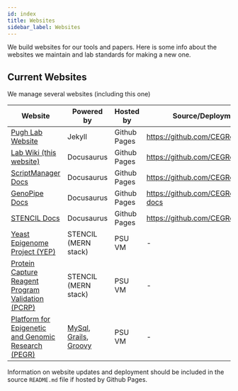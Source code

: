 ```yaml
---
id: index
title: Websites
sidebar_label: Websites
---
```


We build websites for our tools and papers. Here is some info about the websites we maintain and lab standards for making a new one.


## Current Websites

We manage several websites (including this one)

| Website | Powered by | Hosted by | Source/Deployment Instructions |
| ---- | ---- | ---- | ---- |
| [Pugh Lab Website][pughlab-website] | Jekyll | Github Pages | https://github.com/CEGRcode/cegrcode.github.io |
| [Lab Wiki (this website)][labtutorial] | Docusaurus | Github Pages | https://github.com/CEGRcode/labtutorial |
| [ScriptManager Docs][scriptmanager-docs] | Docusaurus | Github Pages | https://github.com/CEGRcode/GenoPipe-docs |
| [GenoPipe Docs][genopipe-docs] | Docusaurus | Github Pages | https://github.com/CEGRcode/scriptmanager-docs |
| [STENCIL Docs][stencil-docs] | Docusaurus | Github Pages | https://github.com/CEGRcode/stencil |
| [Yeast Epigenome Project (YEP)](http://www.yeastepigenome.org/) | STENCIL (MERN stack) | PSU VM | - |
| [Protein Capture Reagent Program Validation (PCRP)](http://www.pcrpvalidation.org/) | STENCIL (MERN stack) | PSU VM | - |
| [Platform for Epigenetic and Genomic Research (PEGR)](http://www.pegr.org) | [MySql][mysql], [Grails][grails], [Groovy][groovy] | PSU VM | - |


Information on website updates and deployment should be included in the source `README.md` file if hosted by Github Pages.


[github-pages]:https://pages.github.com/
[docusaurus]:https://docusaurus.io/
[mysql]:https://www.mysql.com/
[grails]:https://grails.org/
[groovy]:https://groovy-lang.org/
[gh-genopipe-docs]:https://github.com/CEGRcode/GenoPipe-docs
[gh-scriptmanager-docs]:https://github.com/CEGRcode/scriptmanager-docs

[genopipe-docs]:https://pughlab.mbg.cornell.edu/GenoPipe-docs/
[labtutorial]:https://pughlab.mbg.cornell.edu/labtutorial/
[pughlab-website]:https://pughlab.mbg.cornell.edu
[scriptmanager-docs]:https://pughlab.mbg.cornell.edu/scriptmanager-docs/
[stencil-docs]:http://pughlab.mbg.cornell.edu/stencil/
